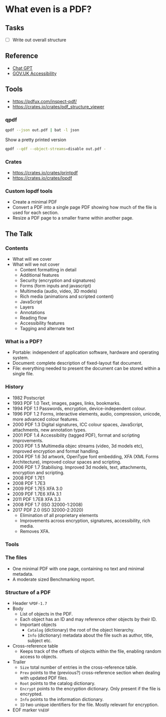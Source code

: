 # What even is a PDF?

## Tasks

- [ ] Write out overall structure

## Reference
- [Chat GPT](https://chat.openai.com/c/d897ab81-1e3e-48da-822f-5a16321df8f7)
- [GOV.UK Accessibility](https://www.gov.uk/guidance/publishing-accessible-documents)

## Tools

- https://pdfux.com/inspect-pdf/
- https://crates.io/crates/pdf_structure_viewer

### qpdf

```bash
qpdf --json out.pdf | bat -l json
```

Show a pretty printed version
```bash
qpdf --qdf --object-streams=disable out.pdf -
```

### Crates

- https://crates.io/crates/printpdf
- https://crates.io/crates/lopdf

### Custom lopdf tools

- Create a minimal PDF
- Convert a PDF into a single page PDF showing how much of the file is used for each section.
- Resize a PDF page to a smaller frame within another page.


## The Talk

### Contents

- What will we cover
- What will we not cover
    - Content formatting in detail
    - Additional features
    - Security (encryption and signatures)
    - Forms (form inputs and javascript)
    - Multimedia (audio, video, 3D models)
    - Rich media (animations and scripted content)
    - JavaScript
    - Layers
    - Annotations
    - Reading flow
    - Accessibility features
    - Tagging and alternate text

### What is a PDF?

- Portable: independent of application software, hardware and operating system.
- Document: complete description of fixed-layout flat document.
- File: everything needed to present the document can be stored within a single file.

### History

- 1982 Postscript
- 1993 PDF 1.0    Text, images, pages, links, bookmarks.
- 1994 PDF 1.1    Passwords, encryption, device-independent colour.
- 1996 PDF 1.2    Forms, interactive elements, audio, compression, unicode, more advanced colour features.
- 2000 PDF 1.3    Digital signatures, ICC colour spaces, JavaScript, attachments, new annotation types.
- 2001 PDF 1.4    Accessibility (tagged PDF), format and scripting improvements.
- 2003 PDF 1.5    Multimedia objec streams (video, 3d models etc), improved encryption and format handling.
- 2004 PDF 1.6    3d artwork, OpenType font embedding, XFA (XML Forms Architecture), improved colour spaces and scripting.
- 2006 PDF 1.7    Stabilising. Improved 3d models, text, attachments, encryption and scripting.
- 2008 PDF 1.7E1 
- 2008 PDF 1.7E3 
- 2009 PDF 1.7E5  XFA 3.0
- 2009 PDF 1.7E6  XFA 3.1
- 2011 PDF 1.7E8  XFA 3.3
- 2008 PDF 1.7 (ISO 32000-1:2008)
- 2017 PDF 2.0 (ISO 32000-2:2020)
  - Elimination of all proprietary elements
  - Improvements across encryption, signatures, accessibility, rich media.
  - Removes XFA.

### Tools

### The files

- One minimal PDF with one page, containing no text and minimal metadata.
- A moderate sized Benchmarking report.

### Structure of a PDF

- Header `%PDF-1.7`
- Body
    - List of objects in the PDF.
    - Each object has an ID and may reference other objects by their ID.
    - Important objects
        - `Catalog` (dictionary) the root of the object hierarchy.
        - `Info` (dictionary) metadata about the file such as author, title, subject etc.
- Cross-reference table
    - Keeps track of the offsets of objects within the file, enabling random access to objects.
- Trailer
    - `Size` total number of entries in the cross-reference table.
    - `Prev` points to the (previous?) cross-reference section when dealing with updated PDF files.
    - `Root` points to the catalog dictionary. 
    - `Encrypt` points to the encryption dictionary. Only present if the file is encrypted.
    - `Info` points to the information dictionary.
    - `ID` two unique identifiers for the file. Mostly relevant for encryption.
- EOF marker `%%EOF`
